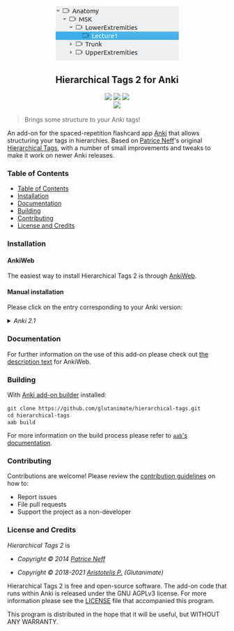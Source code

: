 <p align="center"><img src="screenshots/screenshot.png"></p>

<h2 align="center">Hierarchical Tags 2 for Anki</h2>

<p align="center">
<a title="Latest (pre-)release" href="https://github.com/glutanimate/hierarchical-tags/releases"><img src ="https://img.shields.io/github/release-pre/glutanimate/hierarchical-tags.svg?colorB=brightgreen"></a>
<a title="License: GNU AGPLv3" href="https://github.com/glutanimate/hierarchical-tags/blob/master/LICENSE"><img  src="https://img.shields.io/badge/license-GNU AGPLv3-green.svg"></a>
<a title="Rate on AnkiWeb" href="https://ankiweb.net/shared/info/1722658993"><img src="https://glutanimate.com/logos/ankiweb-rate.svg"></a>
<br>
<a title="Follow me on Twitter" href="https://twitter.com/intent/user?screen_name=glutanimate"><img src="https://img.shields.io/twitter/follow/glutanimate.svg"></a>
</p>

> Brings some structure to your Anki tags!

An add-on for the spaced-repetition flashcard app [Anki](https://apps.ankiweb.net/) that allows structuring your tags in hierarchies. Based on [Patrice Neff](https://patrice.ch/)'s original [Hierarchical Tags](https://ankiweb.net/shared/info/1089921461), with a number of small improvements and tweaks to make it work on newer Anki releases.

### Table of Contents

<!-- MarkdownTOC -->

- [Table of Contents](#table-of-contents)
- [Installation](#installation)
- [Documentation](#documentation)
- [Building](#building)
- [Contributing](#contributing)
- [License and Credits](#license-and-credits)

<!-- /MarkdownTOC -->

### Installation

#### AnkiWeb <!-- omit in toc -->

The easiest way to install Hierarchical Tags 2 is through [AnkiWeb](https://ankiweb.net/shared/info/594329229).

#### Manual installation <!-- omit in toc -->

Please click on the entry corresponding to your Anki version:

<details>

<summary><i>Anki 2.1</i></summary>

1. Make sure you have the [latest version](https://apps.ankiweb.net/#download) of Anki 2.1 installed. Earlier releases (e.g. found in various Linux distros) do not support `.ankiaddon` packages.
2. Download the latest `.ankiaddon` package from the [releases tab](https://github.com/glutanimate/hierarchical-tags/releases) (you might need to click on *Assets* below the description to reveal the download links)
3. From Anki's main window, head to *Tools* → *Add-ons*
4. Drag-and-drop the `.ankiaddon` package onto the add-ons list
5. Restart Anki

</details>

### Documentation

For further information on the use of this add-on please check out [the description text](docs/description.md) for AnkiWeb.

### Building

With [Anki add-on builder](https://github.com/glutanimate/anki-addon-builder/) installed:

    git clone https://github.com/glutanimate/hierarchical-tags.git
    cd hierarchical-tags
    aab build

For more information on the build process please refer to [`aab`'s documentation](https://github.com/glutanimate/anki-addon-builder/#usage).

### Contributing

Contributions are welcome! Please review the [contribution guidelines](./CONTRIBUTING.md) on how to:

- Report issues
- File pull requests
- Support the project as a non-developer

### License and Credits

*Hierarchical Tags 2* is

- *Copyright © 2014 [Patrice Neff](http://patrice.ch/)*

- *Copyright © 2018-2021 [Aristotelis P.](https://glutanimate.com/) (Glutanimate)*

Hierarchical Tags 2 is free and open-source software. The add-on code that runs within Anki is released under the GNU AGPLv3 license. For more information please see the [LICENSE](https://github.com/glutanimate/hierarchical-tags/blob/master/LICENSE) file that accompanied this program.

This program is distributed in the hope that it will be useful, but WITHOUT ANY WARRANTY.
